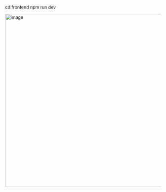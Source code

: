 cd frontend
npm run dev

<img width="1127" height="559" alt="image" src="https://github.com/user-attachments/assets/81331867-ad95-4c93-af89-eec60be2565c" />
